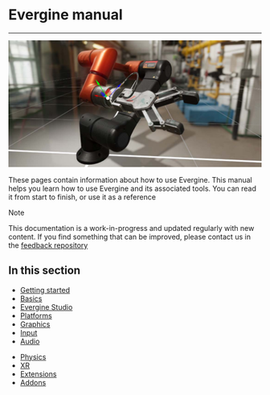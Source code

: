 # Evergine manual

---

![Manual](images/manual.jpg)

These pages contain information about how to use Evergine. This manual helps you learn how to use Evergine and its associated tools.
You can read it from start to finish, or use it as a reference

> [!Note]
> This documentation is a work-in-progress and updated regularly with new content. If you find something that can be improved, please contact us in the [feedback repository](https://github.com/evergineteam/Feedback)

## In this section

- [Getting started](get_started/index.md)
- [Basics](basics/index.md)
- [Evergine Studio](evergine_studio/index.md)
- [Platforms](platforms/index.md)
- [Graphics](graphics/index.md)
- [Input](input/index.md)
- [Audio](audio/index.md)
<!--- [Animation](animation/index.md) -->
- [Physics](physics/index.md)
- [XR](xr/index.md)
- [Extensions](extensions/index.md)
- [Addons](addons/index.md)
